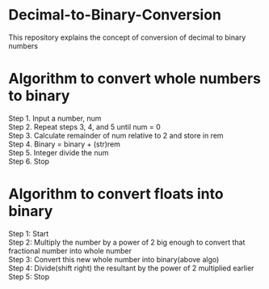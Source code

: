 # Decimal-to-Binary-Conversion
This repository explains the concept of conversion of decimal to binary numbers

# Algorithm to convert whole numbers to binary
Step 1. Input a number, num  
Step 2. Repeat steps 3, 4, and 5 until num = 0  
Step 3. Calculate remainder of num relative to 2 and store in rem  
Step 4. Binary = binary + (str)rem  
Step 5. Integer divide the num  
Step 6. Stop  
  
# Algorithm to convert floats into binary
Step 1: Start  
Step 2: Multiply the number by a power of 2 big enough to convert that fractional number into whole number  
Step 3: Convert this new whole number into binary(above algo)  
Step 4: Divide(shift right) the resultant by the power of 2 multiplied earlier  
Step 5: Stop
